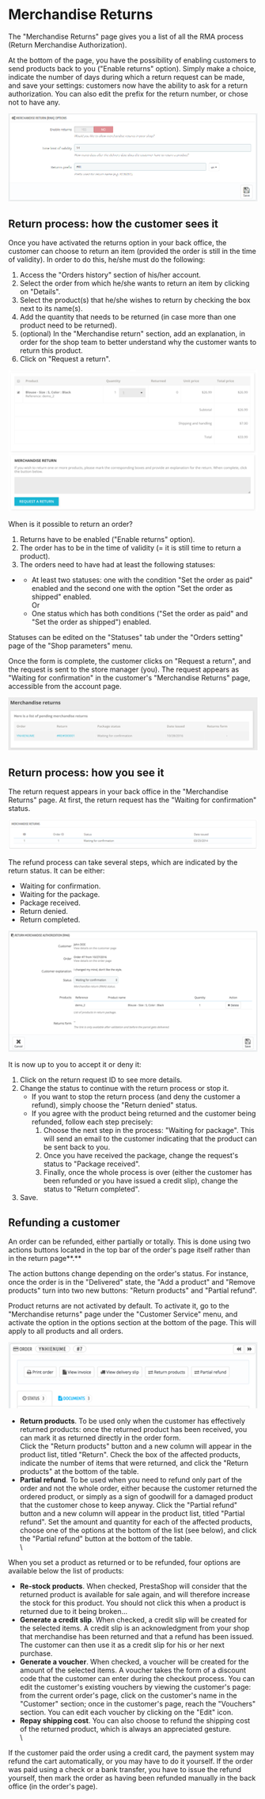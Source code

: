 # Merchandise Returns

The "Merchandise Returns" page gives you a list of all the RMA process (Return Merchandise Authorization).

At the bottom of the page, you have the possibility of enabling customers to send products back to you ("Enable returns" option). Simply make a choice, indicate the number of days during which a return request can be made, and save your settings: customers now have the ability to ask for a return authorization. You can also edit the prefix for the return number, or chose not to have any.

![](<../../../.gitbook/assets/38109196 (3) (3) (3).png>)

## Return process: how the customer sees it <a href="merchandisereturns-returnprocess-howthecustomerseesit" id="merchandisereturns-returnprocess-howthecustomerseesit"></a>

Once you have activated the returns option in your back office, the customer can choose to return an item (provided the order is still in the time of validity). In order to do this, he/she must do the following:

1. Access the "Orders history" section of his/her account.
2. Select the order from which he/she wants to return an item by clicking on "Details".
3. Select the product(s) that he/she wishes to return by checking the box next to its name(s).
4. Add the quantity that needs to be returned (in case more than one product need to be returned).
5. (optional) In the "Merchandise return" section, add an explanation, in order for the shop team to better understand why the customer wants to return this product.
6. Click on "Request a return".

![](<../../../.gitbook/assets/51839875 (3) (3).png>)

When is it possible to return an order?

1. Returns have to be enabled ("Enable returns" option).
2. The order has to be in the time of validity (= it is still time to return a product).
3. The orders need to have had at least the following statuses:

*
  * At least two statuses: one with the condition "Set the order as paid" enabled and the second one with the option "Set the order as shipped" enabled.\
    Or
  * One status which has both conditions ("Set the order as paid" and "Set the order as shipped") enabled.

Statuses can be edited on the "Statuses" tab under the "Orders setting" page of the "Shop parameters" menu.

Once the form is complete, the customer clicks on "Request a return", and the request is sent to the store manager (you). The request appears as "Waiting for confirmation" in the customer's "Merchandise Returns" page, accessible from the account page.

![](<../../../.gitbook/assets/51839876 (3) (3) (3).png>)

## Return process: how you see it <a href="merchandisereturns-returnprocess-howyouseeit" id="merchandisereturns-returnprocess-howyouseeit"></a>

The return request appears in your back office in the "Merchandise Returns" page. At first, the return request has the "Waiting for confirmation" status.

![](<../../../.gitbook/assets/23038598 (3) (3) (3).png>)

The refund process can take several steps, which are indicated by the return status. It can be either:

* Waiting for confirmation.
* Waiting for the package.
* Package received.
* Return denied.
* Return completed.

![](<../../../.gitbook/assets/51839877 (3) (3).png>)

It is now up to you to accept it or deny it:

1. Click on the return request ID to see more details.
2. Change the status to continue with the return process or stop it.
   * If you want to stop the return process (and deny the customer a refund), simply choose the "Return denied" status.
   * If you agree with the product being returned and the customer being refunded, follow each step precisely:
     1. Choose the next step in the process: "Waiting for package". This will send an email to the customer indicating that the product can be sent back to you.
     2. Once you have received the package, change the request's status to "Package received".
     3. Finally, once the whole process is over (either the customer has been refunded or you have issued a credit slip), change the status to "Return completed".
3. Save.

## Refunding a customer <a href="merchandisereturns-refundingacustomer" id="merchandisereturns-refundingacustomer"></a>

An order can be refunded, either partially or totally. This is done using two actions buttons located in the top bar of the order's page itself rather than in the return page**.**

The action buttons change depending on the order's status. For instance, once the order is in the "Delivered" state, the "Add a product" and "Remove products" turn into two new buttons: "Return products" and "Partial refund".

Product returns are not activated by default. To activate it, go to the "Merchandise returns" page under the "Customer Service" menu, and activate the option in the options section at the bottom of the page. This will apply to all products and all orders.

![](<../../../.gitbook/assets/51839878 (3) (3).png>)

* **Return products**. To be used only when the customer has effectively returned products: once the returned product has been received, you can mark it as returned directly in the order form. \
  Click the "Return products" button and a new column will appear in the product list, titled "Return". Check the box of the affected products, indicate the number of items that were returned, and click the "Return products" at the bottom of the table.
* **Partial refund**. To be used when you need to refund only part of the order and not the whole order, either because the customer returned the ordered product, or simply as a sign of goodwill for a damaged product that the customer chose to keep anyway. Click the "Partial refund" button and a new column will appear in the product list, titled "Partial refund". Set the amount and quantity for each of the affected products, choose one of the options at the bottom of the list (see below), and click the "Partial refund" button at the bottom of the table.\
  \


When you set a product as returned or to be refunded, four options are available below the list of products:

* **Re-stock products**. When checked, PrestaShop will consider that the returned product is available for sale again, and will therefore increase the stock for this product. You should not click this when a product is returned due to it being broken...
* **Generate a credit slip**. When checked, a credit slip will be created for the selected items. A credit slip is an acknowledgment from your shop that merchandise has been returned and that a refund has been issued. The customer can then use it as a credit slip for his or her next purchase.
* **Generate a voucher**. When checked, a voucher will be created for the amount of the selected items. A voucher takes the form of a discount code that the customer can enter during the checkout process. You can edit the customer's existing vouchers by viewing the customer's page: from the current order's page, click on the customer's name in the "Customer" section; once in the customer's page, reach the "Vouchers" section. You can edit each voucher by clicking on the "Edit" icon.
* **Repay shipping cost**. You can also choose to refund the shipping cost of the returned product, which is always an appreciated gesture.\
  \


If the customer paid the order using a credit card, the payment system may refund the cart automatically, or you may have to do it yourself. If the order was paid using a check or a bank transfer, you have to issue the refund yourself, then mark the order as having been refunded manually in the back office (in the order's page).
